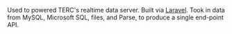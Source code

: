 Used to powered TERC's realtime data server. Built via [Laravel](https://laravel.com/).
Took in data from MySQL, Microsoft SQL, files, and Parse, to produce a single end-point API.
